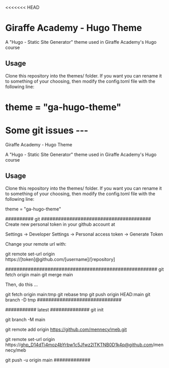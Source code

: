 <<<<<<< HEAD
# Giraffe Academy - Hugo Theme
A "Hugo - Static Site Generator" theme used in Giraffe Academy's Hugo course

## Usage
Clone this repository into the themes/ folder. If you want you can rename it to something of your choosing, then modify the config.toml file with the following line:

theme = "ga-hugo-theme" 
=======
# Some git issues ---

Giraffe Academy - Hugo Theme

A "Hugo - Static Site Generator" theme used in Giraffe Academy's Hugo course

## Usage

Clone this repository into the themes/ folder. If you want you can rename it to something of your choosing, then modify the config.toml file with the following line:

theme = "ga-hugo-theme"

########## git #######################################
Create new personal token in your github account at

Settings -> Developer Settings -> Personal access token -> Generate Token

Change your remote url with:

git remote set-url origin https://[token]@github.com/[username]/[repository]

######################################################
git fetch origin main
git merge main

Then, do this ...

git fetch origin main:tmp
git rebase tmp
git push origin HEAD:main
git branch -D tmp
##############################

########### latest ##############
git init

git branch -M main

git remote add origin https://github.com/mennecy/meb.git

git remote set-url origin https://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@github.com/mennecy/meb

git push -u origin main
#############

